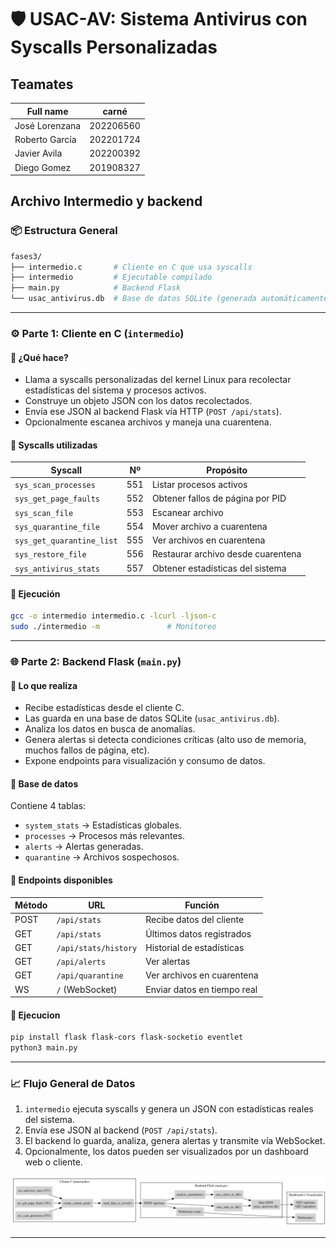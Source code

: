 # 🛡️ USAC-AV: Sistema Antivirus con Syscalls Personalizadas

## Teamates

| Full name | carné |
|---|---|
| José Lorenzana | 202206560 |
| Roberto García | 202201724 |
| Javier Avila | 202200392 |
| Diego Gomez | 201908327 |

## Archivo Intermedio y backend

### 📦 Estructura General

``` bash
fases3/
├── intermedio.c       # Cliente en C que usa syscalls
├── intermedio         # Ejecutable compilado
├── main.py            # Backend Flask
└── usac_antivirus.db  # Base de datos SQLite (generada automáticamente)
```

---

### ⚙️ Parte 1: Cliente en C (`intermedio`)

#### 🧱 ¿Qué hace?

- Llama a syscalls personalizadas del kernel Linux para recolectar estadísticas del sistema y procesos activos.
- Construye un objeto JSON con los datos recolectados.
- Envía ese JSON al backend Flask vía HTTP (`POST /api/stats`).
- Opcionalmente escanea archivos y maneja una cuarentena.

#### 🔧 Syscalls utilizadas

| Syscall               | Nº   | Propósito                          |
|----------------------|------|------------------------------------|
| `sys_scan_processes` | 551  | Listar procesos activos            |
| `sys_get_page_faults`| 552  | Obtener fallos de página por PID   |
| `sys_scan_file`      | 553  | Escanear archivo                   |
| `sys_quarantine_file`| 554  | Mover archivo a cuarentena         |
| `sys_get_quarantine_list`| 555 | Ver archivos en cuarentena      |
| `sys_restore_file`   | 556  | Restaurar archivo desde cuarentena |
| `sys_antivirus_stats`| 557  | Obtener estadísticas del sistema   |

#### 🚀 Ejecución

```bash
gcc -o intermedio intermedio.c -lcurl -ljson-c
sudo ./intermedio -m               # Monitoreo 
```

---

### 🌐 Parte 2: Backend Flask (`main.py`)

#### 🧱 Lo que realiza

- Recibe estadísticas desde el cliente C.
- Las guarda en una base de datos SQLite (`usac_antivirus.db`).
- Analiza los datos en busca de anomalías.
- Genera alertas si detecta condiciones críticas (alto uso de memoria, muchos fallos de página, etc).
- Expone endpoints para visualización y consumo de datos.

#### 📁 Base de datos

Contiene 4 tablas:

- `system_stats` → Estadísticas globales.
- `processes` → Procesos más relevantes.
- `alerts` → Alertas generadas.
- `quarantine` → Archivos sospechosos.

#### 🔌 Endpoints disponibles

| Método | URL                   | Función                          |
|--------|------------------------|----------------------------------|
| POST   | `/api/stats`          | Recibe datos del cliente         |
| GET    | `/api/stats`          | Últimos datos registrados        |
| GET    | `/api/stats/history`  | Historial de estadísticas        |
| GET    | `/api/alerts`         | Ver alertas                      |
| GET    | `/api/quarantine`     | Ver archivos en cuarentena       |
| WS     | `/` (WebSocket)       | Enviar datos en tiempo real      |

#### 🚀 Ejecucion

```bash
pip install flask flask-cors flask-socketio eventlet
python3 main.py
```

---

### 📈 Flujo General de Datos

1. `intermedio` ejecuta syscalls y genera un JSON con estadísticas reales del sistema.
2. Envía ese JSON al backend (`POST /api/stats`).
3. El backend lo guarda, analiza, genera alertas y transmite vía WebSocket.
4. Opcionalmente, los datos pueden ser visualizados por un dashboard web o cliente.

![alt text](./images/graphviz.svg)

---
